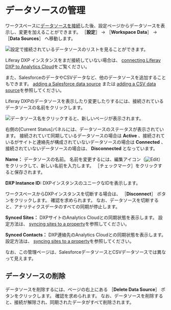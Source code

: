 # データソースの管理

ワークスペースに[データソースを接続](../connecting-data-sources.md)した後、設定ページからデータソースを表示し、変更を加えることができます。 ［**設定**］ &rarr; ［**Workspace Data**］ &rarr; ［**Data Sources**］ へ移動します。

![設定で接続されているデータソースのリストを見ることができます。](./managing-data-sources/images/01.png)

Liferay DXP インスタンスをまだ接続していない場合は、 [connecting Liferay DXP to Analytics Cloud](../connecting-data-sources/connecting-liferay-dxp-to-analytics-cloud.md)をご覧ください。

また、SalesforceのデータやCSVデータなど、他のデータソースを追加することもできます。 [adding a Salesforce data source](../connecting-data-sources/adding-a-salesforce-data-source.md) または [adding a CSV data source](../connecting-data-sources/adding-a-csv-data-source.md)を参照してください。

Liferay DXPのデータソースを表示したり変更したりするには、接続されているデータソースの名前をクリックします。

![データソース名をクリックすると、新しいページが表示されます。](./managing-data-sources/images/02.png)

右側の[Current Status]パネルには、データソースのステータスが表示されています。  接続されていて同期しているデータソースの場合は **Active** 、接続されているがサイトと連絡先が構成されていないデータソースの場合は **Connected** 、接続されていないデータソースの場合は、 **Disconnected** となっています。

**Name：** データソースの名前。 名前を変更するには、編集アイコン（![Edit](../images/icon-edit.png)）をクリックして、新しい名前を入力します。 ［チェックマーク］をクリックすると保存されます。

**DXP Instance ID:** DXPインスタンスのユニークなIDを表示します。

ワークスペースからDXPインスタンスを切断する場合は、 ［**Disconnect**］ ボタンをクリックします。 確認を求められます。 なお、データソースを切断すると、アナリティクスデータのすべての同期が停止します。

**Synced Sites：** DXPサイトのAnalytics Cloudとの同期状態を表示します。 設定方法は、 [syncing sites to a property](../connecting-data-sources/scoping-sites-and-individuals-using-properties.md#syncing-sites-to-a-property)を参照してください。

**Synced Contacts：** DXP連絡先のAnalytics Cloudとの同期状態を表示します。 設定方法は、 [syncing sites to a property](../connecting-data-sources/scoping-sites-and-individuals-using-properties.md#syncing-contacts-to-a-property)を参照してください。

なお、この管理ページは、SalesforceデータソースとCSVデータソースでは異なって見えます。

## データソースの削除

データソースを削除するには、ページの右上にある ［**Delete Data Source**］ ボタンをクリックします。 確認を求められます。 なお、データソースを削除すると、接続が解除され、同期されたデータがすべて削除されます。
